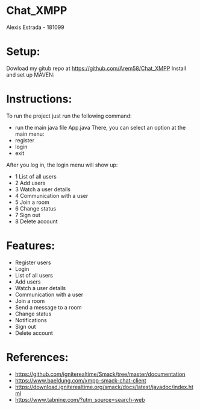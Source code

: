 # Chat_XMPP
 
Alexis Estrada - 181099

# Setup:

Dowload my gitub repo at https://github.com/Arem58/Chat_XMPP
Install and set up MAVEN:


# Instructions:

To run the project just run the following command:

- run the main java file App.java
There, you can select an option at the main menu:
- register
- login
- exit

After you log in, the login menu will show up:
- 1 List of all users
- 2 Add users
- 3 Watch a user details
- 4 Communication with a user
- 5 Join a room
- 6 Change status
- 7 Sign out
- 8 Delete account

# Features:
- Register users
- Login
- List of all users
- Add users
- Watch a user details
- Communication with a user
- Join a room
- Send a message to a room
- Change status
- Notifications
- Sign out
- Delete account

# References:
- https://github.com/igniterealtime/Smack/tree/master/documentation
- https://www.baeldung.com/xmpp-smack-chat-client
- https://download.igniterealtime.org/smack/docs/latest/javadoc/index.html
- https://www.tabnine.com/?utm_source=search-web